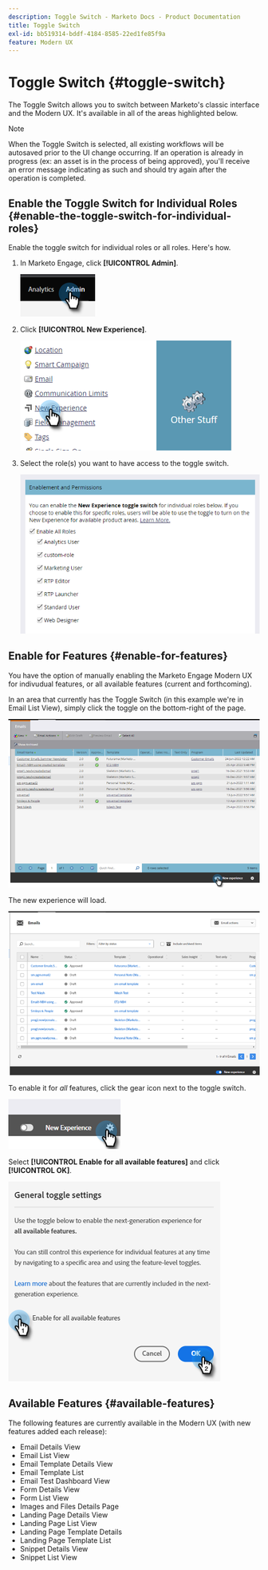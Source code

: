 ```yaml
---
description: Toggle Switch - Marketo Docs - Product Documentation
title: Toggle Switch
exl-id: bb519314-bddf-4184-8585-22ed1fe85f9a
feature: Modern UX
---
```

# Toggle Switch {#toggle-switch}

The Toggle Switch allows you to switch between Marketo's classic interface and the Modern UX. It's available in all of the areas highlighted below.

>[!NOTE]
>
>When the Toggle Switch is selected, all existing workflows will be autosaved prior to the UI change occurring. If an operation is already in progress (ex: an asset is in the process of being approved), you'll receive an error message indicating as such and should try again after the operation is completed.

## Enable the Toggle Switch for Individual Roles {#enable-the-toggle-switch-for-individual-roles}

Enable the toggle switch for individual roles or all roles. Here's how.

1. In Marketo Engage, click **[!UICONTROL Admin]**.

   ![](assets/toggle-switch-1.png)

1. Click **[!UICONTROL New Experience]**.

   ![](assets/toggle-switch-2.png)

1. Select the role(s) you want to have access to the toggle switch.

   ![](assets/toggle-switch-3.png)

## Enable for Features {#enable-for-features}

You have the option of manually enabling the Marketo Engage Modern UX for indivudual features, or all available features (current and forthcoming).

In an area that currently has the Toggle Switch (in this example we're in Email List View), simply click the toggle on the bottom-right of the page.

   ![](assets/toggle-switch-4.png)

The new experience will load.

   ![](assets/toggle-switch-5.png)

To enable it for _all_ features, click the gear icon next to the toggle switch.

   ![](assets/toggle-switch-6.png)

Select **[!UICONTROL Enable for all available features]** and click **[!UICONTROL OK]**.

   ![](assets/toggle-switch-7.png)

## Available Features {#available-features}

The following features are currently available in the Modern UX (with new features added each release):

* Email Details View
* Email List View
* Email Template Details View
* Email Template List
* Email Test Dashboard View
* Form Details View
* Form List View
* Images and Files Details Page
* Landing Page Details View
* Landing Page List View
* Landing Page Template Details
* Landing Page Template List
* Snippet Details View
* Snippet List View




